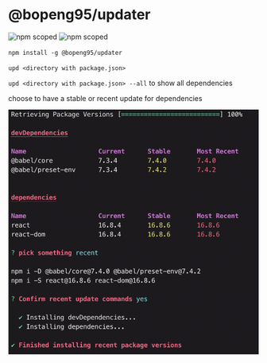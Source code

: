 # @bopeng95/updater

![npm scoped](https://img.shields.io/badge/npm-v1.0.0-orange.svg)
![npm scoped](https://img.shields.io/badge/npm%20registry-true-ff69b4.svg)

`npm install -g @bopeng95/updater`

`upd <directory with package.json>`

`upd <directory with package.json> --all` to show all dependencies 

choose to have a stable or recent update for dependencies

![picture](docs/example.png)